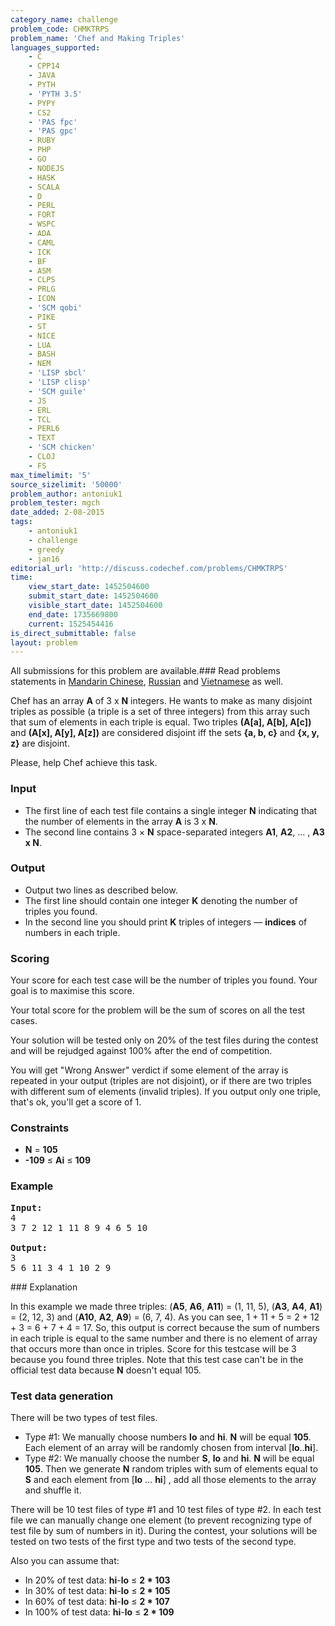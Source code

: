 ```yaml
---
category_name: challenge
problem_code: CHMKTRPS
problem_name: 'Chef and Making Triples'
languages_supported:
    - C
    - CPP14
    - JAVA
    - PYTH
    - 'PYTH 3.5'
    - PYPY
    - CS2
    - 'PAS fpc'
    - 'PAS gpc'
    - RUBY
    - PHP
    - GO
    - NODEJS
    - HASK
    - SCALA
    - D
    - PERL
    - FORT
    - WSPC
    - ADA
    - CAML
    - ICK
    - BF
    - ASM
    - CLPS
    - PRLG
    - ICON
    - 'SCM qobi'
    - PIKE
    - ST
    - NICE
    - LUA
    - BASH
    - NEM
    - 'LISP sbcl'
    - 'LISP clisp'
    - 'SCM guile'
    - JS
    - ERL
    - TCL
    - PERL6
    - TEXT
    - 'SCM chicken'
    - CLOJ
    - FS
max_timelimit: '5'
source_sizelimit: '50000'
problem_author: antoniuk1
problem_tester: mgch
date_added: 2-08-2015
tags:
    - antoniuk1
    - challenge
    - greedy
    - jan16
editorial_url: 'http://discuss.codechef.com/problems/CHMKTRPS'
time:
    view_start_date: 1452504600
    submit_start_date: 1452504600
    visible_start_date: 1452504600
    end_date: 1735669800
    current: 1525454416
is_direct_submittable: false
layout: problem
---
```

All submissions for this problem are available.###  Read problems statements in [Mandarin Chinese](http://www.codechef.com/download/translated/JAN16/mandarin/CHMKTRPS.pdf), [Russian](http://www.codechef.com/download/translated/JAN16/russian/CHMKTRPS.pdf) and [Vietnamese](http://www.codechef.com/download/translated/JAN16/vietnamese/CHMKTRPS.pdf) as well.

Chef has an array **A** of 3 x **N** integers. He wants to make as many disjoint triples as possible (a triple is a set of three integers) from this array such that sum of elements in each triple is equal. Two triples **(A\[a\], A\[b\], A\[c\])** and **(A\[x\], A\[y\], A\[z\])** are considered disjoint iff the sets **{a, b, c}** and **{x, y, z}** are disjoint.

Please, help Chef achieve this task.

### Input

- The first line of each test file contains a single integer **N** indicating that the number of elements in the array **A** is 3 x **N**.
- The second line contains 3 × **N** space-separated integers **A1**, **A2**, … , **A3 x N**.

### Output

- Output two lines as described below.
- The first line should contain one integer **K** denoting the number of triples you found.
- In the second line you should print **K** triples of integers — **indices** of numbers in each triple.


### Scoring

Your score for each test case will be the number of triples you found. Your goal is to maximise this score.

Your total score for the problem will be the sum of scores on all the test cases.

Your solution will be tested only on 20% of the test files during the contest and will be rejudged against 100% after the end of competition.

You will get "Wrong Answer" verdict if some element of the array is repeated in your output (triples are not disjoint), or if there are two triples with different sum of elements (invalid triples). If you output only one triple, that's ok, you'll get a score of 1.

### Constraints

- **N** = **105**
- **-109** ≤ **Ai** ≤ **109**

### Example

<pre><b>Input:</b>
4
3 7 2 12 1 11 8 9 4 6 5 10

<b>Output:</b>
3
5 6 11 3 4 1 10 2 9
</pre>### Explanation

In this example we made three triples: (**A5**, **A6**, **A11**) = (1, 11, 5), (**A3**, **A4**, **A1**) = (2, 12, 3) and (**A10**, **A2**, **A9**) = (6, 7, 4). As you can see, 1 + 11 + 5 = 2 + 12 + 3 = 6 + 7 + 4 = 17. So, this output is correct because the sum of numbers in each triple is equal to the same number and there is no element of array that occurs more than once in triples. Score for this testcase will be 3 because you found three triples. Note that this test case can't be in the official test data because **N** doesn't equal 105.

### Test data generation

There will be two types of test files.

- Type #1: We manually choose numbers **lo** and **hi**. **N** will be equal **105**. Each element of an array will be randomly chosen from interval \[**lo**..**hi**\].
- Type #2: We manually choose the number **S**, **lo** and **hi**. **N** will be equal **105**. Then we generate **N** random triples with sum of elements equal to **S** and each element from \[**lo** … **hi**\] , add all those elements to the array and shuffle it.

There will be 10 test files of type #1 and 10 test files of type #2. In each test file we can manually change one element (to prevent recognizing type of test file by sum of numbers in it). During the contest, your solutions will be tested on two tests of the first type and two tests of the second type.

Also you can assume that:

- In 20% of test data: **hi**-**lo** ≤ **2 \* 103**
- In 30% of test data: **hi**-**lo** ≤ **2 \* 105**
- In 60% of test data: **hi**-**lo** ≤ **2 \* 107**
- In 100% of test data: **hi**-**lo** ≤ **2 \* 109**
